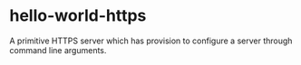 # hello-world-https
A primitive HTTPS server which has provision to configure a server through command line arguments.
